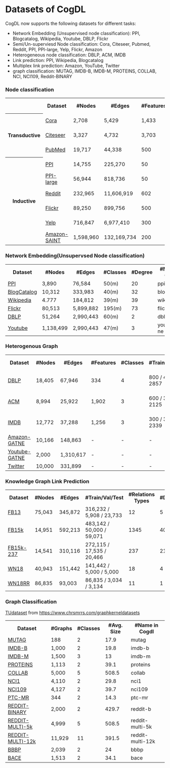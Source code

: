 Datasets of CogDL
=================

CogDL now supports the following datasets for different tasks:
- Network Embedding (Unsupervised node classification): PPI, Blogcatalog, Wikipedia, Youtube, DBLP, Flickr
- Semi/Un-superviesd Node classification: Cora, Citeseer, Pubmed, Reddit, PPI, PPI-large, Yelp, Flickr, Amazon
- Heterogeneous node classification: DBLP, ACM, IMDB
- Link prediction: PPI, Wikipedia, Blogcatalog
- Multiplex link prediction: Amazon, YouTube, Twitter
- graph classification: MUTAG, IMDB-B, IMDB-M, PROTEINS, COLLAB, NCI, NCI109, Reddit-BINARY

<h3>Node classification</h3>

<table>
    <tr>
        <th></th>
    	<th>Dataset</th>
        <th>#Nodes</th>
        <th>#Edges</th>
        <th>#Features</th>
        <th>#Classes</th>
        <th>#Train/Val/Test</th>
        <th>Degree</th>
        <th>#Name in Cogdl</th>
    </tr>
    <tr>
    	<th rowspan="4">Transductive</th>
    </tr>
    <tr>
        <td> <a href="https://cloud.tsinghua.edu.cn/d/71ee1916f3644f6f81b4/")]> Cora </a> </td>
        <td> 2,708 </td>
        <td> 5,429 </td>
        <td> 1,433 </td>
        <td> 7(s) </td>
        <td> 140 / 500 / 1000 </td>
        <td> 2 </td>
        <td> cora </td>
    </tr>
    <tr>
    	<td> <a href="https://cloud.tsinghua.edu.cn/d/6823f768780e460e960b/"> Citeseer </a> </td>
        <td> 3,327 </td>
        <td> 4,732 </td>
        <td> 3,703 </td>
        <td> 6(s) </td>
        <td> 120 / 500 / 1000 </td>
        <td> 1 </td>
        <td> citeseer </td>
    </tr>
    <tr>
    	<td> <a href="https://cloud.tsinghua.edu.cn/d/1b2f95b3d392463bb024/"> PubMed </a> </td>
        <td> 19,717 </td>
        <td> 44,338 </td>
        <td> 500 </td>
        <td> 3(s) </td>
        <td> 60 / 500 / 1999 </td>
        <td> 2 </td>
        <td> pubmed </td>
    </tr>
    <tr>
        <th rowspan="8"> Inductive </th>
    </tr>
    <tr>
        <td> <a href="https://cloud.tsinghua.edu.cn/d/2c6e94ec9dad4972b58e/"> PPI </a> </td>
        <td> 14,755 </td>
        <td> 225,270 </td>
        <td> 50 </td>
        <td> 121(m) </td>
        <td> 0.66 / 0.12 / 0.22 </td>
        <td> 15 </td>
        <td> ppi </td>
    </tr>
    <tr>
        <td> <a href="https://cloud.tsinghua.edu.cn/d/469ef38a520640bba267/"> PPI-large </a>  </td>
        <td> 56,944 </td>
        <td> 818,736 </td>
        <td> 50 </td>
        <td> 121(m) </td>
        <td> 0.79 / 0.11 / 0.10 </td>
        <td> 14 </td>
        <td> ppi-large </td>
    </tr>
    <tr>
        <tr>
        <td> <a href="https://cloud.tsinghua.edu.cn/d/d087e7e766e747ce8073/"> Reddit </a>  </td>
        <td> 232,965 </td>
        <td> 11,606,919 </td>
        <td> 602 </td>
        <td> 41(s) </td>
        <td> 0.66 / 0.10 / 0.24 </td>
        <td> 50 </td>
        <td> reddit </td>
    </tr>
    <tr>
        <td> <a href="https://cloud.tsinghua.edu.cn/d/d3ebcb5fa2da463b8213/"> Flickr </a>  </td>
        <td> 89,250 </td>
        <td> 899,756 </td>
        <td> 500 </td>
        <td> 7(s) </td>
        <td> 0.50 / 0.25 / 0.25 </td>
        <td> 10 </td>
        <td> flickr </td>
    </tr>
    <tr>
        <td> <a href="https://cloud.tsinghua.edu.cn/d/7218cc013c9a40159306/"> Yelp </a> </td>
        <td> 716,847 </td>
        <td> 6,977,410 </td>
        <td> 300 </td>
        <td> 100(m) </td>
        <td> 0.75 / 0.10 / 0.15 </td>
        <td> 10 </td>
        <td> yelp </td>
    </tr>
    <tr>
        <td> <a href="https://cloud.tsinghua.edu.cn/d/ae4b2c4f59bd41be9b0b/"> Amazon-SAINT </a> </td>
        <td> 1,598,960 </td>
        <td> 132,169,734 </td>
        <td> 200 </td>
        <td> 107(m) </td>
        <td> 0.85 / 0.05 / 0.10 </td>
        <td> 83 </td>
        <td> amazon-s </td>
    </tr>
</table>


<h3>Network Embedding(Unsupervsed Node classification)</h3>
<table>
    <tr>
    	<th>Dataset</th>
        <th>#Nodes</th>
        <th>#Edges</th>
        <th>#Classes</th>
        <th>#Degree</th>
        <th>#Name in Cogdl</th>
    </tr>
    <tr>
    	<td> <a href="https://cloud.tsinghua.edu.cn/d/fd3717d9ee78440e800f/"> PPI </a> </td>
        <td> 3,890 </td>
        <td> 76,584 </td>
        <td> 50(m) </td>
        <td> 20 </td>
        <td> ppi-ne </td>
    </tr>
    <tr>
    	<td> <a href="https://cloud.tsinghua.edu.cn/d/cb62b5b4224a4de08a02/"> BlogCatalog </a> </td>
        <td> 10,312 </td>
        <td> 333,983 </td>
        <td> 40(m) </td>
        <td> 32 </td>
        <td> blogcatalog </td>
    </tr>
    <tr>
    	<td> <a href="https://cloud.tsinghua.edu.cn/d/a26619b0b45e4d1181c9/"> Wikipedia </a>  </td>
        <td> 4.777 </td>
        <td> 184,812 </td>
        <td> 39(m) </td>
        <td> 39 </td>
        <td> wikipedia </td>
    </tr>
    <tr>
    	<td> <a href="https://cloud.tsinghua.edu.cn/d/863da94f520844cbab90/"> Flickr </a> </td>
        <td> 80,513 </td>
        <td> 5,899,882 </td>
        <td> 195(m) </td>
        <td> 73 </td>
        <td> flickr-ne </td>
    </tr>
    <tr>
    	<td> <a href="https://cloud.tsinghua.edu.cn/d/1da2ec50b08749f48033/"> DBLP </a> </td>
        <td> 51,264 </td>
        <td> 2,990,443 </td>
        <td> 60(m) </td>
        <td> 2 </td>
        <td> dblp-ne </td>
    </tr>
    <tr>
    	<td> <a href="https://cloud.tsinghua.edu.cn/d/e338d719659b44e5ac9d/"> Youtube </a>  </td>
        <td> 1,138,499 </td>
        <td> 2,990,443 </td>
        <td> 47(m) </td>
        <td> 3 </td>
        <td> youtube-ne </td>
    </tr>
</table>



<h3>Heterogenous Graph</h3>

<table>
    <tr>
    	<th>Dataset</th>
        <th>#Nodes</th>
        <th>#Edges</th>
        <th>#Features</th>
        <th>#Classes</th>
        <th>#Train/Val/Test</th>
        <th>#Degree</th>
        <th>#Edge Type</th>
        <th>#Name in Cogdl</th>
    </tr>
    <tr>
    	<td> <a href="https://cloud.tsinghua.edu.cn/f/f15a18f34c084a7c9482/?dl=1"> DBLP </a>  </td>
        <td> 18,405 </td>
        <td> 67,946 </td>
        <td> 334 </td>
        <td> 4 </td>
        <td> 800 / 400 / 2857 </td>
        <td> 4 </td>
        <td> 4 </td>
        <td> gtn-dblp(han-acm) </td>
    </tr>
    <tr>
    	<td> <a href="https://cloud.tsinghua.edu.cn/f/5d8f1290ea3946edaec2/?dl=1"> ACM </a>  </td>
        <td> 8,994 </td>
        <td> 25,922 </td>
        <td> 1,902 </td>
        <td> 3 </td>
        <td> 600 / 300 / 2125 </td>
        <td> 3 </td>
        <td> 4 </td>
        <td> gtn-acm(han-acm) </td>
    </tr>
    <tr>
    	<td> <a href="https://cloud.tsinghua.edu.cn/f/0617f97635134505bb1c/?dl=1"> IMDB </a>  </td>
        <td> 12,772 </td>
        <td> 37,288 </td>
        <td> 1,256 </td>
        <td> 3 </td>
        <td> 300 / 300 / 2339 </td>
        <td> 3 </td>
        <td> 4 </td>
        <td> gtn-imdb(han-imdb) </td>
    </tr>
    <tr>
    	<td> <a href="https://cloud.tsinghua.edu.cn/d/21e0ad8cfe564bc3b17a/"> Amazon-GATNE </a> </td>
        <td> 10,166 </td>
        <td> 148,863 </td>
        <td> - </td>
        <td> - </td>
        <td> - </td>
        <td> 15 </td>
        <td> 2 </td>
        <td> amazon </td>
    </tr>
    <tr>
    	<td> <a href="https://cloud.tsinghua.edu.cn/d/55a23e4edba54c29a7c2/"> Youtube-GATNE </a>  </td>
        <td> 2,000 </td>
        <td> 1,310,617 </td>
        <td> - </td>
        <td> - </td>
        <td> - </td>
        <td> 655 </td>
        <td> 5 </td>
        <td> youtube </td>
    </tr>
    <tr>
    	<td> <a href="(https://cloud.tsinghua.edu.cn/d/59b52be66cbf4d20a414/"> Twitter </a>  </td>
        <td> 10,000 </td>
        <td> 331,899 </td>
        <td> - </td>
        <td> - </td>
        <td> - </td>
        <td> 33 </td>
        <td> 4 </td>
        <td> twitter </td>
    </tr>
</table>


<h3>Knowledge Graph Link Prediction</h3>

<table>
    <tr>
   		<th>Dataset</th>
        <th>#Nodes</th>
        <th>#Edges</th>
        <th>#Train/Val/Test</th>
        <th>#Relations Types</th>
        <th>#Degree</th>
        <th>#Name in Cogdl</th>
    </tr>
    <tr>
    	<td><a href="https://github.com/thunlp/OpenKE/tree/OpenKE-PyTorch/benchmarks/FB13"> FB13 </a> </td>
        <td>75,043</td>
        <td>345,872</td>
        <td>316,232 / 5,908 / 23,733</td>
        <td>12</td>
        <td>5</td>
        <td>fb13</td>
    </tr>
    <tr>
    	<td><a href="https://github.com/thunlp/OpenKE/tree/OpenKE-PyTorch/benchmarks/FB15K"> FB15k </a> </td>
        <td>14,951</td>
        <td>592,213</td>
        <td>483,142 / 50,000 / 59,071</td>
        <td>1345</td>
        <td>40</td>
        <td>fb15k</td>
    </tr> 
    <tr>
    	<td><a href="https://github.com/thunlp/OpenKE/tree/OpenKE-PyTorch/benchmarks/FB15K237"> FB15k-237 </a> </td>
        <td>14,541</td>
        <td>310,116</td>
        <td>272,115 / 17,535 / 20,466</td>
        <td>237</td>
        <td>21</td>
        <td>fb15k237</td>
    </tr>
    <tr>
    	<td><a href="https://github.com/thunlp/OpenKE/tree/OpenKE-PyTorch/benchmarks/WN18"> WN18 </a> </td>
        <td>40,943</td>
        <td>151,442</td>
        <td>141,442 / 5,000 / 5,000</td>
        <td>18</td>
        <td>4</td>
        <td>wn18</td>
    </tr>
    <tr>
    	<td><a href="https://github.com/thunlp/OpenKE/tree/OpenKE-PyTorch/benchmarks/WN18RR"> WN18RR </a></td>
        <td>86,835</td>
        <td>93,003</td>
        <td>86,835 / 3,034 / 3,134</td>
        <td>11</td>
        <td>1</td>
        <td>wn18rr</td>
    </tr>
</table>


<h3>Graph Classification</h3>

[TUdataset](https://cloud.tsinghua.edu.cn/d/878208c0acf74919959a/) from https://www.chrsmrrs.com/graphkerneldatasets

<table>
    <tr>
    	<th>Dataset</th>
        <th>#Graphs</th>
        <th>#Classes</th>
        <th>#Avg. Size</th>
        <th>#Name in Cogdl</th>
    </tr>
    <tr>
    	<td> <a href="https://cloud.tsinghua.edu.cn/f/f5584198ded14c58b94b/?dl=1"> MUTAG </a></td>
        <td>188</td>
        <td>2</td>
        <td>17.9</td>
        <td>mutag</td>
    </tr>
    <tr>
    	<td><a href="https://cloud.tsinghua.edu.cn/f/be48c1fafde84569813a/?dl=1"> IMDB-B </a> </td>
        <td>1,000</td>
        <td>2</td>
        <td>19.8</td>
        <td>imdb-b</td>
    </tr>
    <tr>
    	<td><a href="https://cloud.tsinghua.edu.cn/f/8eca3b50a2094178b2ec/?dl=1"> IMDB-M </a> </td>
        <td>1,500</td>
        <td>3</td>
        <td>13</td>
        <td>imdb-m</td>
    </tr>
    <tr>
    	<td><a href="https://cloud.tsinghua.edu.cn/f/26654be1c3c946388a56/?dl=1"> PROTEINS </a> </td>
        <td>1,113</td>
        <td>2</td>
        <td>39.1</td>
        <td>proteins</td>
    </tr>
    <tr>
    	<td><a href="https://cloud.tsinghua.edu.cn/f/c58b948654e54c3d8be7/?dl=1"> COLLAB </a> </td>
        <td>5,000</td>
        <td>5</td>
        <td>508.5</td>
        <td>collab</td>
    </tr>
    <tr>
    	<td><a href="https://cloud.tsinghua.edu.cn/f/151ea45c7f3444a39537/?dl=1"> NCI1 </a> </td>
        <td>4,110</td>
        <td>2</td>
        <td>29.8</td>
        <td>nci1</td>
    </tr>
    <tr>
    	<td><a href="https://cloud.tsinghua.edu.cn/f/b520b63bcf9d48a7a57c/?dl=1"> NCI109 </a> </td>
        <td>4,127</td>
        <td>2</td>
        <td>39.7</td>
        <td>nci109</td>
    </tr>
    <tr>
    	<td><a href="https://cloud.tsinghua.edu.cn/f/9fc07402515549d1b6a6/?dl=1"> PTC-MR </a> </td>
        <td>344</td>
        <td>2</td>
        <td>14.3</td>
        <td>ptc-mr</td>
    </tr>
    <tr>
    	<td><a href="https://cloud.tsinghua.edu.cn/f/d4bcb32cf6a846f8b7cb/?dl=1"> REDDIT-BINARY </a> </td>
        <td>2,000</td>
        <td>2</td>
        <td>429.7</td>
        <td>reddit-b</td>
    </tr>
    <tr>
    	<td><a href="https://cloud.tsinghua.edu.cn/f/e9bed9b1181246b7859f/?dl=1"> REDDIT-MULTI-5k </a> </td>
        <td>4,999</td>
        <td>5</td>
        <td>508.5</td>
        <td>reddit-multi-5k</td>
    </tr>
    <tr>
    	<td><a href="https://cloud.tsinghua.edu.cn/f/f1b3ffb83fd04c89be7c/?dl=1"> REDDIT-MULTI-12k </a> </td>
        <td>11,929</td>
        <td>11</td>
        <td>391.5</td>
        <td>reddit-multi-12k</td>
    </tr>
    <tr>
    	<td><a href="https://cloud.tsinghua.edu.cn/d/9db9e16a949b4877bb4e/"> BBBP </a> </td>
        <td>2,039</td>
        <td>2</td>
        <td>24</td>
        <td>bbbp</td>
    </tr>
    <tr>
    	<td><a href="https://cloud.tsinghua.edu.cn/d/c6bd3405569b4fab9c4a/"> BACE </a></td>
        <td>1,513</td>
        <td>2</td>
        <td>34.1</td>
        <td>bace</td>
    </tr>
</table>
